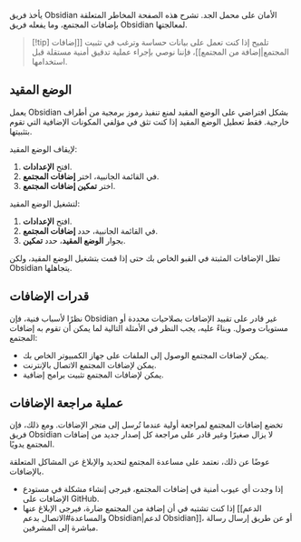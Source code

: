 يأخذ فريق Obsidian الأمان على محمل الجد. تشرح هذه الصفحة المخاطر المتعلقة بإضافات المجتمع، وما يفعله فريق Obsidian لمعالجتها.

> [!tip] تلميح
> إذا كنت تعمل على بيانات حساسة وترغب في تثبيت [[إضافات المجتمع|إضافة من المجتمع]]، فإننا نوصي بإجراء عملية تدقيق أمنية مستقلة قبل استخدامها.

## الوضع المقيد

يعمل Obsidian بشكل افتراضي على الوضع المقيد لمنع تنفيذ رموز برمجية من أطراف خارجية. فقط تعطيل الوضع المقيد إذا كنت تثق في مؤلفي المكونات الإضافية التي تقوم بتثبيتها.

لإيقاف الوضع المقيد:

1. افتح **الإعدادات**.
2. في القائمة الجانبية، اختر **إضافات المجتمع**.
3. اختر **تمكين إضافات المجتمع**.

لتشغيل الوضع المقيد:

1. افتح **الإعدادات**.
2. في القائمة الجانبية، حدد **إضافات المجتمع**.
3. بجوار **الوضع المقيد**، حدد **تمكين**.

تظل الإضافات المثبتة في القبو الخاص بك حتى إذا قمت بتشغيل الوضع المقيد، ولكن Obsidian يتجاهلها.

## قدرات الإضافات

نظرًا لأسباب فنية، فإن Obsidian غير قادر على تقييد الإضافات بصلاحيات محددة أو مستويات وصول. وبناءً عليه، يجب النظر في الأمثلة التالية لما يمكن أن تقوم به إضافات المجتمع:

- يمكن لإضافات المجتمع الوصول إلى الملفات على جهاز الكمبيوتر الخاص بك.
- يمكن لإضافات المجتمع الاتصال بالإنترنت.
- يمكن لإضافات المجتمع تثبيت برامج إضافية.

## عملية مراجعة الإضافات

تخضع إضافات المجتمع لمراجعة أولية عندما تُرسل إلى متجر الإضافات. ومع ذلك، فإن فريق Obsidian لا يزال صغيرًا وغير قادر على مراجعة كل إصدار جديد من إضافات المجتمع يدويًا.

عوضًا عن ذلك، نعتمد على مساعدة المجتمع لتحديد والإبلاغ عن المشاكل المتعلقة بالإضافات.

- إذا وجدت أي عيوب أمنية في إضافات المجتمع، فيرجى إنشاء مشكلة في مستودع الإضافات على GitHub.
- إذا كنت تشتبه في أن إضافة من المجتمع ضارة، فيرجى الإبلاغ عنها [[الدعم والمساعدة#الاتصال بدعم Obsidian|لدعم Obsidian]]، أو عن طريق إرسال رسالة مباشرة إلى المشرفين.
